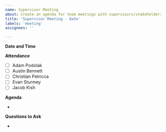```yaml
---
name: Supervisor Meeting
about: Create an agenda for team meetings with supervisors/stakeholders.
title: 'Supervisor Meeting - Date'
labels: 'meeting'
assignees: ''

---
```


**Date and Time**

**Attendance**

- [ ] Adam Podolak
- [ ] Austin Bennett 
- [ ] Christian Petricca 
- [ ] Evan Sturmey
- [ ] Jacob Kish 

**Agenda**

- 

**Questions to Ask**

-
